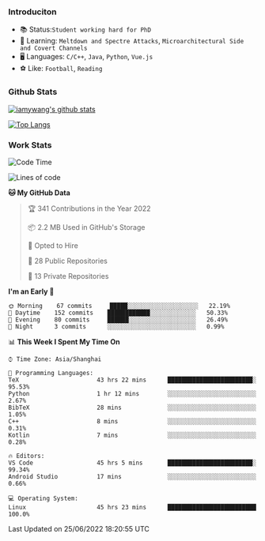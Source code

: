 ### Introduciton

- 📚 Status:`Student working hard for PhD`
- 🔎 Learning: `Meltdown and Spectre Attacks`, `Microarchitectural Side and Covert Channels`
- 🖥️ Languages: `C/C++`, `Java`, `Python`, `Vue.js`
- ⚽ Like: `Football`, `Reading`

### Github Stats

[![iamywang's github stats](https://github-readme-stats.vercel.app/api?username=iamywang&count_private=true&show_icons=true)]()

[![Top Langs](https://github-readme-stats.vercel.app/api/top-langs/?username=iamywang&layout=compact)]()

### Work Stats

<!--START_SECTION:waka-->
![Code Time](http://img.shields.io/badge/Code%20Time-457%20hrs%2021%20mins-blue)

![Lines of code](https://img.shields.io/badge/From%20Hello%20World%20I%27ve%20Written--40%20Thousand%20lines%20of%20code-blue)

**🐱 My GitHub Data** 

> 🏆 341 Contributions in the Year 2022
 > 
> 📦 2.2 MB Used in GitHub's Storage 
 > 
> 💼 Opted to Hire
 > 
> 📜 28 Public Repositories 
 > 
> 🔑 13 Private Repositories  
 > 
**I'm an Early 🐤** 

```text
🌞 Morning    67 commits     █████░░░░░░░░░░░░░░░░░░░░   22.19% 
🌆 Daytime    152 commits    ████████████░░░░░░░░░░░░░   50.33% 
🌃 Evening    80 commits     ██████░░░░░░░░░░░░░░░░░░░   26.49% 
🌙 Night      3 commits      ░░░░░░░░░░░░░░░░░░░░░░░░░   0.99%

```


📊 **This Week I Spent My Time On** 

```text
⌚︎ Time Zone: Asia/Shanghai

💬 Programming Languages: 
TeX                      43 hrs 22 mins      ████████████████████████░   95.53% 
Python                   1 hr 12 mins        ░░░░░░░░░░░░░░░░░░░░░░░░░   2.67% 
BibTeX                   28 mins             ░░░░░░░░░░░░░░░░░░░░░░░░░   1.05% 
C++                      8 mins              ░░░░░░░░░░░░░░░░░░░░░░░░░   0.31% 
Kotlin                   7 mins              ░░░░░░░░░░░░░░░░░░░░░░░░░   0.28%

🔥 Editors: 
VS Code                  45 hrs 5 mins       ████████████████████████░   99.34% 
Android Studio           17 mins             ░░░░░░░░░░░░░░░░░░░░░░░░░   0.66%

💻 Operating System: 
Linux                    45 hrs 23 mins      █████████████████████████   100.0%

```


 Last Updated on 25/06/2022 18:20:55 UTC
<!--END_SECTION:waka-->
